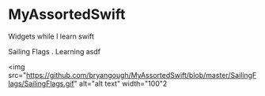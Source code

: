 # MyAssortedSwift
Widgets while I learn swift


Sailing Flags
. Learning asdf

<img src="https://github.com/bryangough/MyAssortedSwift/blob/master/SailingFlags/SailingFlags.gif" alt="alt text" width="100"2

